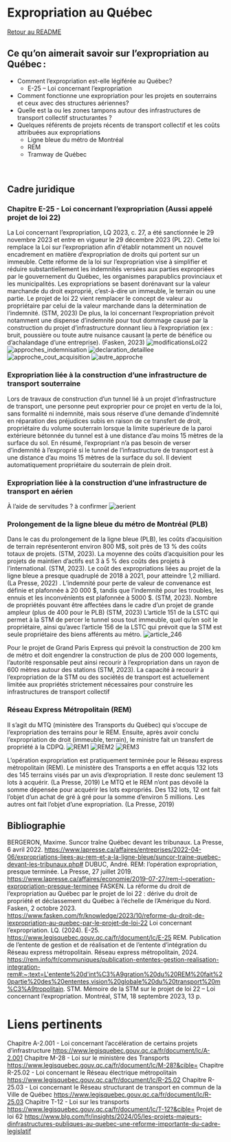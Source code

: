 # Expropriation au Québec
[Retour au README](../../README.md)
## Ce qu’on aimerait savoir sur l’expropriation au Québec : 
- Comment l’expropriation est-elle légiférée au Québec? 
  - E-25 – Loi concernant l’expropriation 
- Comment fonctionne une expropriation pour les projets en souterrains et ceux avec des structures aériennes? 
- Quelle est la ou les zones tampons autour des infrastructures de transport collectif structurantes ? 
- Quelques référents de projets récents de transport collectif et les coûts attribuées aux expropriations 
  - Ligne bleue du métro de Montréal 
  - REM
  - Tramway de Québec 

  

## Cadre juridique 

### Chapitre E-25 - Loi concernant l’expropriation (Aussi appelé projet de loi 22) 
La Loi concernant l’expropriation, LQ 2023, c. 27, a été sanctionnée le 29 novembre 2023 et entre en vigueur le 29 décembre 2023 (PL 22). Cette loi remplace la Loi sur l’expropriation afin d'établir notamment un nouvel encadrement en matière d’expropriation de droits qui portent sur un immeuble. Cette réforme de la loi sur l’expropriation vise à simplifier et réduire substantiellement les indemnités versées aux parties expropriées par le gouvernement du Québec, les organismes parapublics provinciaux et les municipalités. Les expropriations se basent dorénavant sur la valeur marchande du droit exproprié, c’est-à-dire un immeuble, le terrain ou une partie. Le projet de loi 22 vient remplacer le concept de valeur au propriétaire par celui de la valeur marchande dans la détermination de l’indemnité. (STM, 2023)  De plus, la loi concernant l’expropriation prévoit notamment une dispense d’indemnité pour tout dommage causé par la construction du projet d’infrastructure donnant lieu à l’expropriation (ex : bruit, poussière ou toute autre nuisance causant la perte de bénéfice ou d’achalandage d’une entreprise). (Fasken, 2023) 
![modificationsLoi22](https://github.com/user-attachments/assets/737155ff-9999-4cd7-8bf0-10ded787fc5b)
![approches_indemnisation](https://github.com/user-attachments/assets/fc63397a-6c33-4845-82f6-20912296e354)
![declaration_detaillee](https://github.com/user-attachments/assets/f059b97d-33ad-4ba1-8f8f-0064f84db8bc)
![approche_cout_acquisition](https://github.com/user-attachments/assets/96282d14-208a-4b3d-bdc5-8b31bf81647c)
![autre_approche](https://github.com/user-attachments/assets/994bb2d1-918f-40b3-a05d-b5289ec6c0af)

    
### Expropriation liée à la construction d’une infrastructure de transport souterraine 
Lors de travaux de construction d’un tunnel lié à un projet d’infrastructure de transport, une personne peut exproprier pour ce projet en vertu de la loi, sans formalité ni indemnité, mais sous réserve d’une demande d’indemnité en réparation des préjudices subis en raison de ce transfert de droit, propriétaire du volume souterrain lorsque la limite supérieure de la paroi extérieure bétonnée du tunnel est à une distance d’au moins 15 mètres de la surface du sol. En résumé, l’expropriant n’a pas besoin de verser d’indemnité à l’exproprié si le tunnel de l’infrastructure de transport est à une distance d’au moins 15 mètres de la surface du sol. Il devient automatiquement propriétaire du souterrain de plein droit. 
### Expropriation liée à la construction d’une infrastructure de transport en aérien 
À l’aide de servitudes ? à confirmer 
![aerient](https://github.com/user-attachments/assets/6591b788-e39f-442c-a83d-9f43acb39fa2)

### Prolongement de la ligne bleue du métro de Montréal (PLB) 
Dans le cas du prolongement de la ligne bleue (PLB), les coûts d’acquisition de terrain représenteront environ 800 M$, soit près de 13 % des coûts totaux de projets. (STM, 2023). La moyenne des coûts d’acquisition pour les projets de maintien d’actifs est 3 à 5 % des coûts des projets à l’international. (STM, 2023).  Le coût des expropriations liées au projet de la ligne bleue a presque quadruplé de 2018 à 2021, pour atteindre 1,2 milliard. (La Presse, 2022) . L’indemnité pour perte de valeur de convenance est définie et plafonnée à 20 000 $, tandis que l’indemnité pour les troubles, les ennuis et les inconvénients est plafonnée à 5000 $. (STM, 2023). Nombre de propriétés pouvant être affectées dans le cadre d’un projet de grande ampleur (plus de 400 pour le PLB) (STM, 2023) L’article 151 de la LSTC qui permet à la STM de percer le tunnel sous tout immeuble, quel qu’en soit le propriétaire, ainsi qu’avec l’article 156 de la LSTC qui prévoit que la STM est seule propriétaire des biens afférents au métro. 
![article_246](https://github.com/user-attachments/assets/c4128921-63ba-4761-863e-d72a4961f20b)

Pour le projet de Grand Paris Express qui prévoit la construction de 200 km de métro et doit engendrer la construction de plus de 200 000 logements, l’autorité responsable peut ainsi recourir à l’expropriation dans un rayon de 600 mètres autour des stations (STM, 2023). La capacité à recourir à l’expropriation de la STM ou des sociétés de transport est actuellement limitée aux propriétés strictement nécessaires pour construire les infrastructures de transport collectif 
### Réseau Express Métropolitain (REM) 
Il s’agit du MTQ (ministère des Transports du Québec) qui s’occupe de l’expropriation des terrains pour le REM. Ensuite, après avoir conclu l’expropriation de droit (immeuble, terrain), le ministre fait un transfert de propriété à la CDPQ. 
![REM1](https://github.com/user-attachments/assets/6bae863c-10bc-4579-a3ff-b34dc5908452)
![REM2](https://github.com/user-attachments/assets/987d8832-0bd0-4037-a672-3e2cb55eaa26)
![REM3](https://github.com/user-attachments/assets/0b7022e9-7b8b-452f-b956-3801df19b27f)

L’opération expropriation est pratiquement terminée pour le Réseau express métropolitain (REM). Le ministère des Transports a en effet acquis 132 lots des 145 terrains visés par un avis d’expropriation. Il reste donc seulement 13 lots à acquérir. (La Presse, 2019) Le MTQ et le REM n’ont pas dévoilé la somme dépensée pour acquérir les lots expropriés. Des 132 lots, 12 ont fait l’objet d’un achat de gré à gré pour la somme d’environ 5 millions. Les autres ont fait l’objet d’une expropriation. (La Presse, 2019) 

## Bibliographie 

BERGERON, Maxime. Suncor traîne Québec devant les tribunaux. La Presse, 6 avril 2022. https://www.lapresse.ca/affaires/entreprises/2022-04-06/expropriations-liees-au-rem-et-a-la-ligne-bleue/suncor-traine-quebec-devant-les-tribunaux.php# 
DUBUC, André. REM: l’opération expropriation, presque terminée. La Presse, 27 juillet 2019. https://www.lapresse.ca/affaires/economie/2019-07-27/rem-l-operation-expropriation-presque-terminee 
FASKEN. La réforme du droit de l’expropriation au Québec par le projet de loi 22 : dérive du droit de propriété et déclassement du Québec à l’échelle de l’Amérique du Nord. Fasken, 2 octobre 2023. https://www.fasken.com/fr/knowledge/2023/10/reforme-du-droit-de-lexpropriation-au-quebec-par-le-projet-de-loi-22 
Loi concernant l’expropriation. LQ. (2024). E-25. https://www.legisquebec.gouv.qc.ca/fr/document/lc/E-25 
REM. Publication de l’entente de gestion et de réalisation et de l’entente d’intégration du Réseau express métropolitain. Réseau express métropolitain, 2024. https://rem.info/fr/communiques/publication-ententes-gestion-realisation-integration-rem#:~:text=L'entente%20d'int%C3%A9gration%20du%20REM%20fait%20partie%20des%20ententes,vision%20globale%20du%20transport%20m%C3%A9tropolitain. 
STM. Mémoire de la STM sur le projet de loi 22 – Loi concernant l’expropriation. Montréal, STM, 18 septembre 2023, 13 p.  

# Liens pertinents 
Chapitre A-2.001 - Loi concernant l’accélération de certains projets d’infrastructure https://www.legisquebec.gouv.qc.ca/fr/document/lc/A-2.001 
Chapitre M-28 - Loi sur le ministère des Transports https://www.legisquebec.gouv.qc.ca/fr/document/lc/M-28?&cible= 
Chapitre R-25.02 - Loi concernant le Réseau électrique métropolitain https://www.legisquebec.gouv.qc.ca/fr/document/lc/R-25.02 
Chapitre R-25.03 - Loi concernant le Réseau structurant de transport en commun de la Ville de Québec https://www.legisquebec.gouv.qc.ca/fr/document/lc/R-25.03 
Chapitre T-12 - Loi sur les transports https://www.legisquebec.gouv.qc.ca/fr/document/lc/T-12?&cible= 
Projet de loi 62 https://www.blg.com/fr/insights/2024/05/les-projets-majeurs-dinfrastructures-publiques-au-quebec-une-reforme-importante-du-cadre-legislatif 
